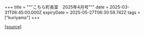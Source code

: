 +++
title = """こちら町長室　2025年4月号"""
date = 2025-03-31T06:45:00.000Z
expiryDate = 2025-05-27T06:30:59.742Z
tags = ["kuriyama"]
+++


[[source]](https://www.town.kuriyama.hokkaido.jp/site/mayor/31122.html)
